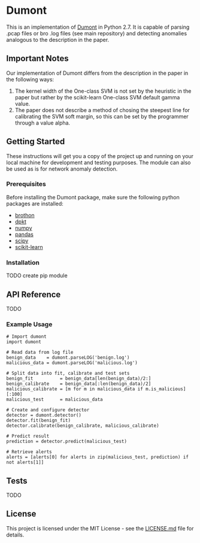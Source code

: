 # Dumont
This is an implementation of [Dumont](https://doi.org/10.1109/EC2ND.2011.12) in Python 2.7. It is capable of parsing .pcap files or bro .log files (see main repository) and detecting anomalies analogous to the description in the paper.

## Important Notes
Our implementation of Dumont differs from the description in the paper in the following ways:
 1. The kernel width of the One-class SVM is not set by the heuristic in the paper but rather by the scikit-learn One-class SVM default gamma value.
 2. The paper does not describe a method of chosing the steepest line for calibrating the SVM soft margin, so this can be set by the programmer through a value alpha.

## Getting Started
These instructions will get you a copy of the project up and running on your local machine for development and testing purposes. The module can also be used as is for network anomaly detection.

### Prerequisites
Before installing the Dumont package, make sure the following python packages are installed:
 * [brothon](https://github.com/Kitware/BroThon)
 * [dpkt](https://pypi.python.org/pypi/dpkt)
 * [numpy](http://www.numpy.org/)
 * [pandas](http://pandas.pydata.org/)
 * [scipy](https://www.scipy.org/)
 * [scikit-learn](http://scikit-learn.org/stable/)

### Installation
TODO create pip module

## API Reference
TODO

### Example Usage
```
# Import dumont
import dumont

# Read data from log file
benign_data    = dumont.parseLOG('benign.log')
malicious_data = dumont.parseLOG('malicious.log')

# Split data into fit, calibrate and test sets
benign_fit          = benign_data[len(benign_data)/2:]
benign_calibrate    = benign_data[:len(benign_data)/2]
malicious_calibrate = [m for m in malicious_data if m.is_malicious][:100]
malicious_test      = malicious_data

# Create and configure detector
detector = dumont.detector()
detector.fit(benign_fit)
detector.calibrate(benign_calibrate, malicious_calibrate)

# Predict result
prediction = detector.predict(malicious_test)

# Retrieve alerts
alerts = [alerts[0] for alerts in zip(malicious_test, prediction) if not alerts[1]]
```

## Tests
TODO

## License
This project is licensed under the MIT License - see the [LICENSE.md](LICENSE.md) file for details.
